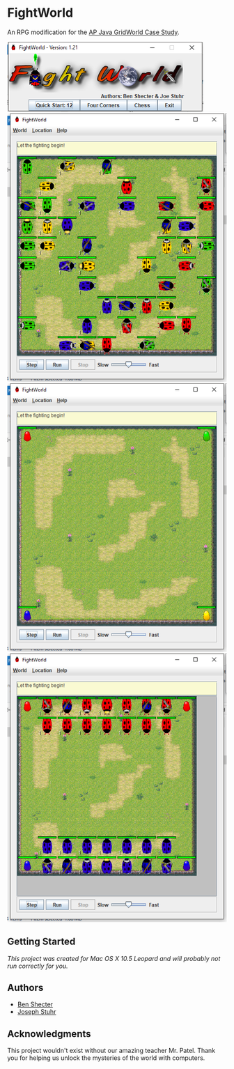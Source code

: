 # FightWorld
An RPG modification for the [AP Java GridWorld Case Study](https://apcentral.collegeboard.org/courses/ap-computer-science-a/classroom-resources/gridworld-case-study?course=ap-computer-science-a).

![Title Menu](Screenshots/0_MainMenu.png?raw=true "Title Menu")
![Quickplay](Screenshots/1_Quickplay.png?raw=true "Quickplay")
![Four Corners](Screenshots/4_FourCorners.png?raw=true "Four Corners")
![Chess](Screenshots/6_Chess.png?raw=true "Chess")

## Getting Started
*This project was created for Mac OS X 10.5 Leopard and will probably not run correctly for you.*

## Authors
* [Ben Shecter](https://www.linkedin.com/in/benjamin-shecter-49786053)
* [Joseph Stuhr](https://www.linkedin.com/in/jpdeathblade/)
 
 ## Acknowledgments
 This project wouldn't exist without our amazing teacher Mr. Patel.
 Thank you for helping us unlock the mysteries of the world with computers.
